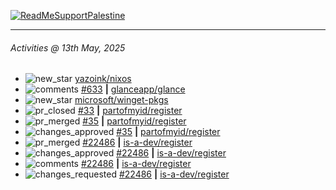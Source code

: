 [![ReadMeSupportPalestine](https://github.com/Safouene1/support-palestine-banner/blob/master/banner-support.svg)](https://github.com/Safouene1/support-palestine-banner)

---

<!--RECENT_ACTIVITY:last_update-->
###### Activities @ 13th May, 2025
<!--RECENT_ACTIVITY:last_update_end-->

<!--RECENT_ACTIVITY:start-->
- ![new_star](https://cdn.jsdelivr.net/gh/Readme-Workflows/Readme-Icons@main/icons/octicons/StarredRepositoryYellow.svg) [yazoink/nixos](https://github.com/yazoink/nixos)<br>
- ![comments](https://cdn.jsdelivr.net/gh/Readme-Workflows/Readme-Icons@main/icons/octicons/Comment.svg) [#633](https://github.com/glanceapp/glance/issues/633#issuecomment-2869181947) **|** [glanceapp/glance](https://github.com/glanceapp/glance)<br>
- ![new_star](https://cdn.jsdelivr.net/gh/Readme-Workflows/Readme-Icons@main/icons/octicons/StarredRepositoryYellow.svg) [microsoft/winget-pkgs](https://github.com/microsoft/winget-pkgs)<br>
- ![pr_closed](https://cdn.jsdelivr.net/gh/Readme-Workflows/Readme-Icons@main/icons/octicons/PullRequestClosed.svg) [#33](https://github.com/partofmyid/register/pull/33) **|** [partofmyid/register](https://github.com/partofmyid/register)<br>
- ![pr_merged](https://cdn.jsdelivr.net/gh/Readme-Workflows/Readme-Icons@main/icons/octicons/PullRequestMerged.svg) [#35](https://github.com/partofmyid/register/pull/35) **|** [partofmyid/register](https://github.com/partofmyid/register)<br>
- ![changes_approved](https://cdn.jsdelivr.net/gh/Readme-Workflows/Readme-Icons@main/icons/octicons/ApprovedChanges.svg) [#35](https://github.com/partofmyid/register/pull/35#pullrequestreview-2824754348) **|** [partofmyid/register](https://github.com/partofmyid/register)<br>
- ![pr_merged](https://cdn.jsdelivr.net/gh/Readme-Workflows/Readme-Icons@main/icons/octicons/PullRequestMerged.svg) [#22486](https://github.com/is-a-dev/register/pull/22486) **|** [is-a-dev/register](https://github.com/is-a-dev/register)<br>
- ![changes_approved](https://cdn.jsdelivr.net/gh/Readme-Workflows/Readme-Icons@main/icons/octicons/ApprovedChanges.svg) [#22486](https://github.com/is-a-dev/register/pull/22486#pullrequestreview-2821415459) **|** [is-a-dev/register](https://github.com/is-a-dev/register)<br>
- ![comments](https://cdn.jsdelivr.net/gh/Readme-Workflows/Readme-Icons@main/icons/octicons/Comment.svg) [#22486](https://github.com/is-a-dev/register/pull/22486#discussion_r2077417617) **|** [is-a-dev/register](https://github.com/is-a-dev/register)<br>
- ![changes_requested](https://cdn.jsdelivr.net/gh/Readme-Workflows/Readme-Icons@main/icons/octicons/RequestedChanges.svg) [#22486](https://github.com/is-a-dev/register/pull/22486#pullrequestreview-2821399762) **|** [is-a-dev/register](https://github.com/is-a-dev/register)<br>
<!--RECENT_ACTIVITY:end-->
